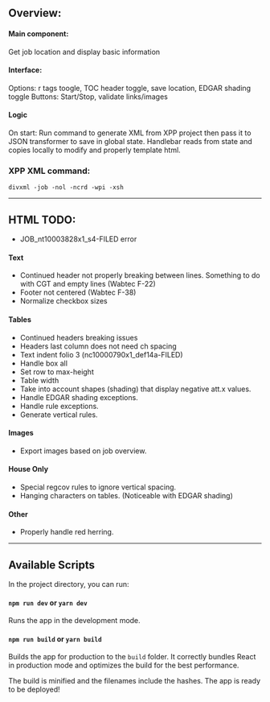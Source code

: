 ## Overview:
#### Main component:
Get job location and display basic information
    
#### Interface:
Options: r tags toogle, TOC header toggle, save location, EDGAR shading toggle
Buttons: Start/Stop, validate links/images

#### Logic
On start: Run command to generate XML from XPP project then pass it to JSON transformer to save in global state. Handlebar reads from state and copies locally to modify and properly template html.

### XPP XML command:
`divxml -job -nol -ncrd -wpi -xsh`

***

## HTML TODO:
- JOB_nt10003828x1_s4-FILED error

#### Text
- Continued header not properly breaking between lines. Something to do with CGT and empty lines (Wabtec F-22)
- Footer not centered (Wabtec F-38)
- Normalize checkbox sizes

#### Tables
- Continued headers breaking issues
- Headers last column does not need ch spacing
- Text indent folio 3 (nc10000790x1_def14a-FILED)
- Handle box all
- Set row to max-height 
- Table width
- Take into account shapes (shading) that display negative att.x values.
- Handle EDGAR shading exceptions.
- Handle rule exceptions.
- Generate vertical rules.

#### Images
- Export images based on job overview.

#### House Only
- Special regcov rules to ignore vertical spacing.
- Hanging characters on tables. (Noticeable with EDGAR shading)

#### Other
- Properly handle red herring.

***

## Available Scripts
In the project directory, you can run:

#### `npm run dev` or `yarn dev`
Runs the app in the development mode.

#### `npm run build` or `yarn build`
Builds the app for production to the `build` folder.
It correctly bundles React in production mode and optimizes the build for the best performance.

The build is minified and the filenames include the hashes.
The app is ready to be deployed!

